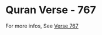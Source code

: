 # Quran Verse - 767 

For more infos, See [Verse 767](https://www.quranbookk.com/quran/search?q=767)